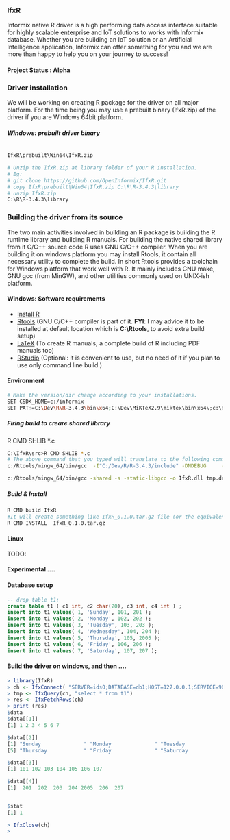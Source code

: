 ### IfxR
Informix native R driver is a high performing data access interface suitable for highly scalable enterprise and IoT solutions to works with Informix database. Whether you are building an IoT solution or an Artificial Intelligence application, Informix can offer something for you and we are more than happy to help you on your journey to success!

  
#### Project Status : **Alpha**


### Driver installation

We will be working on creating R package for the driver on all major platform. For the time being you may use a prebuilt binary (IfxR.zip) of the driver if you are Windows 64bit platform.  


##### Windows: prebuilt driver binary
```bash

IfxR\prebuilt\Win64\IfxR.zip

# Unzip the IfxR.zip at library folder of your R installation.
# Eg:
# git clone https://github.com/OpenInformix/IfxR.git
# copy IfxR\prebuilt\Win64\IfxR.zip C:\R\R-3.4.3\library
# unzip IfxR.zip
C:\R\R-3.4.3\library
```



### Building the driver from its source

The two main activities involved in building an R package is building the R runtime library and building R manuals.  For building the native shared library from it C/C++ source code R uses GNU C/C++ compiler.  When you are building it on windows platform you may install Rtools, it contain all necessary utility to complete the build. In short Rtools provides a toolchain for Windows platform that work well with R. It mainly includes GNU make, GNU gcc (from MinGW), and other utilities commonly used on UNIX-ish platform.

#### Windows: Software requirements
* [Install R](https://cran.r-project.org/)
* [Rtools](https://cran.rstudio.com/bin/windows/Rtools/) (GNU C/C++ compiler is part of it. **FYI**: I may advice it to be installed at default location which is **C:\Rtools**, to avoid extra build setup)
* [LaTeX](https://miktex.org/download) (To create R manuals; a complete build of R including PDF manuals too)
* [RStudio](https://www.rstudio.com/) (Optional: it is convenient to use, but no need of it if you plan to use only command line build.)


#### Environment
```bash
# Make the version/dir change according to your installations. 
SET CSDK_HOME=c:/informix
SET PATH=C:\Dev\R\R-3.4.3\bin\x64;C:\Dev\MiKTeX2.9\miktex\bin\x64\;c:\Rtools\bin;c:\Rtools\mingw_64\bin;%PATH%
```


##### Firing build to creare shared library
R CMD SHLIB *.c
```bash
C:\IfxR\src>R CMD SHLIB *.c
# The above command that you typed will translate to the following commands.
c:/Rtools/mingw_64/bin/gcc  -I"C:/Dev/R/R-3.4.3/include" -DNDEBUG     -I"d:/Compiler/gcc-4.9.3/local330/include"     -O2 -Wall  -std=gnu99 -mtune=core2 -c IfxR.c -o IfxR.o

c:/Rtools/mingw_64/bin/gcc -shared -s -static-libgcc -o IfxR.dll tmp.def IfxR.o -Ld:/Compiler/gcc-4.9.3/local330/lib/x64 -Ld:/Compiler/gcc-4.9.3/local330/lib -LC:/Dev/R/R-3.4.1/bin/x64 -lR
```

##### Build & Install
```bash
R CMD build IfxR
#It will create something like IfxR_0.1.0.tar.gz file (or the equivalent for your package).
R CMD INSTALL  IfxR_0.1.0.tar.gz
```



#### Linux
TODO: 


#### Experimental ....

#### Database setup
```sql
-- drop table t1;
create table t1 ( c1 int, c2 char(20), c3 int, c4 int ) ;
insert into t1 values( 1, 'Sunday', 101, 201 );
insert into t1 values( 2, 'Monday', 102, 202 );
insert into t1 values( 3, 'Tuesday', 103, 203 );
insert into t1 values( 4, 'Wednesday', 104, 204 );
insert into t1 values( 5, 'Thursday', 105, 2005 );
insert into t1 values( 6, 'Friday', 106, 206 );
insert into t1 values( 7, 'Saturday', 107, 207 );
```

####  Build the driver on windows, and then ....
```R
> library(IfxR)
> ch <- IfxConnect( "SERVER=ids0;DATABASE=db1;HOST=127.0.0.1;SERVICE=9088;UID=informix;PWD=xxxx;" )
> tmp <- IfxQuery(ch, "select * from t1") 
> res <- IfxFetchRows(ch)
> print (res)
$data
$data[[1]]
[1] 1 2 3 4 5 6 7

$data[[2]]
[1] "Sunday              " "Monday              " "Tuesday             " "Wednesday           "
[5] "Thursday            " "Friday              " "Saturday            "

$data[[3]]
[1] 101 102 103 104 105 106 107

$data[[4]]
[1]  201  202  203  204 2005  206  207


$stat
[1] 1

> IfxClose(ch)
> 
```



